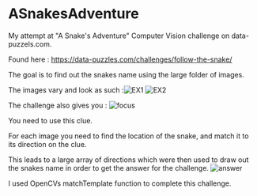 # ASnakesAdventure
 My attempt at "A Snake's Adventure" Computer Vision challenge on data-puzzels.com. 

Found here : https://data-puzzles.com/challenges/follow-the-snake/

The goal is to find out the snakes name using the large folder of images.

The images vary and look as such :![EX1](https://github.com/geobrignell/ASnakesAdventure/assets/89096835/d73a6784-0a34-4742-b739-37a21c39ff0e)
![EX2](https://github.com/geobrignell/ASnakesAdventure/assets/89096835/856dad2d-0b6b-486a-8543-3d74517b4d39)

The challenge also gives you : 
![focus](https://github.com/geobrignell/ASnakesAdventure/assets/89096835/2642910c-e288-4076-8dd3-42e99be0330b)

You need to use this clue.

For each image you need to find the location of the snake, and match it to its direction on the clue.

This leads to a large array of directions which were then used to draw out the snakes name in order to get the answer for the challenge.
![answer](https://github.com/geobrignell/ASnakesAdventure/assets/89096835/1ea30eca-daff-4f57-94de-9efa10fbe358)

I used OpenCVs matchTemplate function to complete this challenge.
